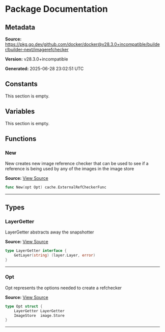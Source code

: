 # Package Documentation

## Metadata

**Source:** https://pkg.go.dev/github.com/docker/docker@v28.3.0+incompatible/builder/builder-next/imagerefchecker

**Version:** v28.3.0+incompatible

**Generated:** 2025-06-28 23:02:51 UTC

## Constants

This section is empty.

## Variables

This section is empty.

## Functions

### New

New creates new image reference checker that can be used to see if a reference
is being used by any of the images in the image store

**Source:** [View Source](https://github.com/docker/docker/blob/v28.3.0/builder/builder-next/imagerefchecker/checker.go#L25)  

```go
func New(opt Opt) cache.ExternalRefCheckerFunc
```

---

## Types

### LayerGetter

LayerGetter abstracts away the snapshotter

**Source:** [View Source](https://github.com/docker/docker/blob/v28.3.0/builder/builder-next/imagerefchecker/checker.go#L13)  

```go
type LayerGetter interface {
	GetLayer(string) (layer.Layer, error)
}
```

---

### Opt

Opt represents the options needed to create a refchecker

**Source:** [View Source](https://github.com/docker/docker/blob/v28.3.0/builder/builder-next/imagerefchecker/checker.go#L18)  

```go
type Opt struct {
	LayerGetter LayerGetter
	ImageStore  image.Store
}
```

---

